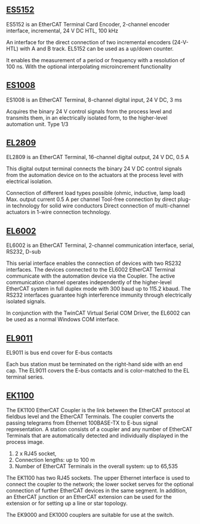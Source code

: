 ## [ES5152](https://www.beckhoff.com/en-en/products/i-o/ethercat-terminals/el5xxx-position-measurement/el5152.html)

ES5152 is an EtherCAT Terminal Card Encoder, 2-channel encoder interface, incremental, 24 V DC HTL, 100 kHz

An interface for the direct connection of two incremental encoders (24-V-HTL) with A and B track. EL5152 can be used as a up/down counter.

It enables the measurement of a period or frequency with a resolution of 100 ns. With the optional interpolating microincrement functionality

## [ES1008](https://www.beckhoff.com/en-en/products/i-o/ethercat-terminals/el1xxx-digital-input/el1008.html)

ES1008 is an EtherCAT Terminal, 8-channel digital input, 24 V DC, 3 ms

Acquires the binary 24 V control signals from the process level and transmits them, in an electrically isolated form, to the higher-level automation unit. Type 1/3

## [EL2809](https://www.beckhoff.com/en-en/products/i-o/ethercat-terminals/el2xxx-digital-output/el2809.html)

EL2809 is an EtherCAT Terminal, 16-channel digital output, 24 V DC, 0.5 A

This digital output terminal connects the binary 24 V DC control signals from the automation device on to the actuators at the process level with electrical isolation.

Connection of different load types possible (ohmic, inductive, lamp load)
Max. output current 0.5 A per channel
Tool-free connection by direct plug-in technology for solid wire conductors
Direct connection of multi-channel actuators in 1-wire connection technology.

## [EL6002](https://www.beckhoff.com/en-en/products/i-o/ethercat-terminals/el6xxx-communication/el6002.html)

EL6002 is an EtherCAT Terminal, 2-channel communication interface, serial, RS232, D-sub

This serial interface enables the connection of devices with two RS232 interfaces. The devices connected to the EL6002 EtherCAT Terminal communicate with the automation device via the Coupler. The active communication channel operates independently of the higher-level EtherCAT system in full duplex mode with 300 baud up to 115.2 kbaud. The RS232 interfaces guarantee high interference immunity through electrically isolated signals.

In conjunction with the TwinCAT Virtual Serial COM Driver, the EL6002 can be used as a normal Windows COM interface.

## [EL9011](https://www.beckhoff.com/en-en/products/i-o/ethercat-terminals/el9xxx-system/el9011.html)

EL9011 is bus end cover for E-bus contacts

Each bus station must be terminated on the right-hand side with an end cap. The EL9011 covers the E-bus contacts and is color-matched to the EL terminal series.


## [EK1100](https://www.beckhoff.com/en-en/products/i-o/ethercat-terminals/ek1xxx-bk1xx0-ethercat-coupler/ek1100.html)

The EK1100 EtherCAT Coupler is the link between the EtherCAT protocol at fieldbus level and the EtherCAT Terminals. The coupler converts the passing telegrams from Ethernet 100BASE-TX to E-bus signal representation. A station consists of a coupler and any number of EtherCAT Terminals that are automatically detected and individually displayed in the process image.

1. 2 x RJ45 socket, 
1. Connection lengths: up to 100 m
1. Number of EtherCAT Terminals in the overall system: up to 65,535

The EK1100 has two RJ45 sockets. The upper Ethernet interface is used to connect the coupler to the network; the lower socket serves for the optional connection of further EtherCAT devices in the same segment. In addition, an EtherCAT junction or an EtherCAT extension can be used for the extension or for setting up a line or star topology.

The EK9000 and EK1000 couplers are suitable for use at the switch.
